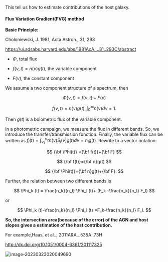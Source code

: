 This tell us how to estimate contributions of the host galaxy.

#### Flux Variation Gradient(FVG) method

**Basic Principle:** 

Choloniewski, J. 1981, Acta Astron., 31, 293

https://ui.adsabs.harvard.edu/abs/1981AcA....31..293C/abstract



* $\Phi$, total flux

* $f(\nu,t)=n(\nu)g(t)$, the variable component

* $F(\nu)$, the constant component

We assume a two component structure of a spectrum, then 

$$
\Phi(\nu,t) = f(\nu,t)+F(\nu)
$$

$$
f(\nu,t)=n(\nu)g(t), \int_0^\infty n(\nu)d\nu=1.
$$

Then $g(t)$ is a bolometric flux of the variable component. 

In a photometric campaign, we measure the flux in different bands. So, we introduce the transfer/transmission function. Finally, the variable flux can be written as $f_i(t) =\int_{\nu_1}^{\nu_2}n(\nu)S_i (\nu)g(t) d\nu=n_i g(t)$. Rewrite to a vector notation:

$$
{\bf \Phi(t)} ={\bf f(t)}+{\bf F}
$$

$$
{\bf f(t)}={\bf n}g(t)
$$

$$
{\bf \Phi(t)}={\bf n}g(t)+{\bf F}.
$$

Further, the relation between two different bands is

$$
\Phi_k (t) = \frac{n_k}{n_l} \Phi_l (t)+ (F_k -\frac{n_k}{n_l} F_l)
$$

or 

$$
\Phi_k (t)-\frac{n_k}{n_l} \Phi_l (t) =F_k-\frac{n_k}{n_l} F_l.
$$


**So, the intersection area(because of the error) of the AGN and host slopes gives a estimation of  the host contribution.**

For example,Haas, et al.., 2011A&A...535A..73H

http://dx.doi.org/10.1051/0004-6361/201117325

![image-20230323020049690](https://www.aanda.org/articles/aa/full_html/2011/11/aa17325-11/aa17325-11-fig6.jpg)
